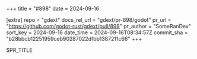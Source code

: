 +++
title = "#898"
date = 2024-09-16

[extra]
repo = "gdext"
docs_rel_url = "gdext/pr-898/godot"
pr_url = "https://github.com/godot-rust/gdext/pull/898"
pr_author = "SomeRanDev"
sort_key = 2024-09-16
date_time = 2024-09-16T08:34:57Z
commit_sha = "b28bbcb12251959ceb90287022dfbb1387211c66"
+++

$PR_TITLE
